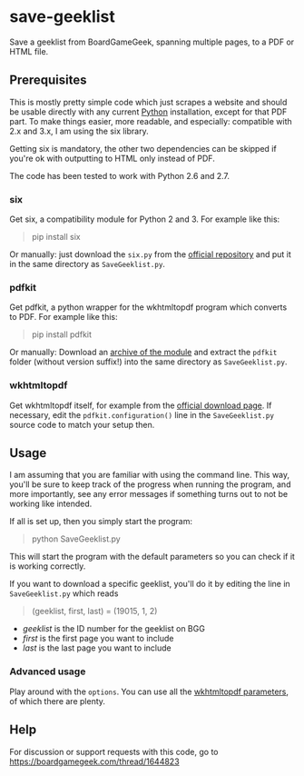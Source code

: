# save-geeklist
Save a geeklist from BoardGameGeek, spanning multiple pages, to a PDF or HTML file.

## Prerequisites

This is mostly pretty simple code which just scrapes a website and should be usable directly with any current [Python](https://www.python.org/) installation, except for that PDF part. To make things easier, more readable, and especially: compatible with 2.x and 3.x, I am using the six library.

Getting six is mandatory, the other two dependencies can be skipped if you're ok with outputting to HTML only instead of PDF.

The code has been tested to work with Python 2.6 and 2.7.

### six

Get six, a compatibility module for Python 2 and 3. For example like this:
> pip install six

Or manually: just download the `six.py` from the [official repository](https://bitbucket.org/gutworth/six/src) and put it in the same directory as `SaveGeeklist.py`. 

### pdfkit

Get pdfkit, a python wrapper for the wkhtmltopdf program which converts to PDF. For example like this:
> pip install pdfkit

Or manually: Download an [archive of the module](https://pypi.python.org/pypi/pdfkit#downloads) and extract the `pdfkit` folder (without version suffix!) into the same directory as `SaveGeeklist.py`. 

### wkhtmltopdf

Get wkhtmltopdf itself, for example from the [official download page](http://wkhtmltopdf.org/downloads.html). If necessary, edit the `pdfkit.configuration()` line in the `SaveGeeklist.py` source code to match your setup then.

## Usage

I am assuming that you are familiar with using the command line. This way, you'll be sure to keep track of the progress when running the program, and more importantly, see any error messages if something turns out to not be working like intended.

If all is set up, then you simply start the program:

> python SaveGeeklist.py

This will start the program with the default parameters so you can check if it is working correctly.

If you want to download a specific geeklist, you'll do it by editing the line in `SaveGeeklist.py` which reads
> (geeklist, first, last) = (19015, 1, 2)

* *geeklist* is the ID number for the geeklist on BGG
* *first* is the first page you want to include
* *last* is the last page you want to include

### Advanced usage

Play around with the `options`. You can use all the [wkhtmltopdf parameters](http://wkhtmltopdf.org/usage/wkhtmltopdf.txt), of which there are plenty.

## Help

For discussion or support requests with this code, go to https://boardgamegeek.com/thread/1644823
